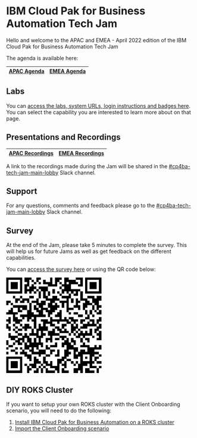 # IBM Cloud Pak for Business Automation Tech Jam

Hello and welcome to the APAC and EMEA - April 2022 edition of the IBM Cloud Pak for Business Automation Tech Jam

The agenda is available here:

| [APAC Agenda](/Presentations%20%26%20Recordings/APAC/April%202022/%5BCP4BA%20Tech%20Jam%202022.04.26%5D%20APAC%20Agenda.pdf) | [EMEA Agenda](https://github.com/IBM/cp4ba-tech-jam/blob/main/Presentations%20%26%20Recordings/EMEA/April%202022/%5BCP4BA%20Tech%20Jam%202022.04.26%5D%20EMEA%20Agenda.pdf) |
| ---------|-------|

## Labs

You can [access the labs, system URLs, login instructions and badges here](/Labs.md). You can select the capability you are interested to learn more about on that page.

## Presentations and Recordings

| [APAC Recordings](https://github.com/IBM/cp4ba-tech-jam/tree/main/Presentations%20%26%20Recordings/APAC/April%202022) | [EMEA Recordings](https://github.com/IBM/cp4ba-tech-jam/tree/main/Presentations%20%26%20Recordings/EMEA/April%202022)|
| -------- | ------ |

A link to the recordings made during the Jam will be shared in the [#cp4ba-tech-jam-main-lobby](https://ibm-cloudpak-partners.slack.com/archives/C03BNA8A8H4) Slack channel.

## Support

For any questions, comments and feedback please go to the [#cp4ba-tech-jam-main-lobby](https://ibm-cloudpak-partners.slack.com/archives/C03BNA8A8H4) Slack channel.

## Survey

At the end of the Jam, please take 5 minutes to complete the survey. This will help us for future Jams as well as get feedback on the different capabilities.

You can [access the survey here](https://www.surveymonkey.com/r/CP4BATechJam2022) or using the QR code below:

![Survey QR Code](survey-qrcode.png)

## DIY ROKS Cluster

If you want to setup your own ROKS cluster with the Client Onboarding scenario, you will need to do the following:

1. [Install IBM Cloud Pak for Business Automation on a ROKS cluster](https://github.com/IBM/cp4ba-rapid-deployment)
2. [Import the Client Onboarding scenario](https://github.com/IBM/cp4ba-client-onboarding-scenario)

